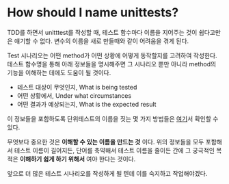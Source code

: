 # How should I name unittests?

TDD를 하면서 unitttest를 작성할 때, 테스트 함수마다 이름을 지어주는 것이 쉽다고만은 얘기할 수 없다. 변수의 이름을 새로 만들때와 같이 어려움을 겪게 된다. 

Test 시나리오는 어떤 method가 어떤 상황에 어떻게 동작할지를 고려하여 작성한다. 테스트 함수명을 통해 아래 정보들을 명시해주면 그 시나리오 뿐만 아니라 method의 기능을 이해하는 데에도 도움이 될 것이다.

- 테스트 대상이 무엇인지, What is being tested
- 어떤 상황에서, Under what circumstances
- 어떤 결과가 예상되는지, What is the expected result

이 정보들을 포함하도록 단위테스트의 이름을 짓는 몇 가지 방법들은 [여기](https://dzone.com/articles/7-popular-unit-test-naming)서 확인할 수 있다. 

무엇보다 중요한 것은 **이해할 수 있는 이름을 만드는 것** 이다. 위의 정보들을 모두 포함해서 테스트 이름이 길어지든, 단어를 축약해서 테스트 이름을 줄이든 간에 그 궁극적인 목적은 **이해하기 쉽게 하기 위해서** 여야 한다는 것이다.

앞으로 더 많은 테스트 시나리오를 작성하게 될 텐데 이를 숙지하고 작업해야겠다.
